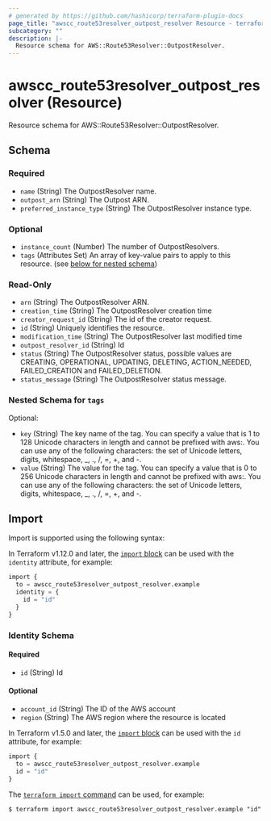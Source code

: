 ```yaml
---
# generated by https://github.com/hashicorp/terraform-plugin-docs
page_title: "awscc_route53resolver_outpost_resolver Resource - terraform-provider-awscc"
subcategory: ""
description: |-
  Resource schema for AWS::Route53Resolver::OutpostResolver.
---
```


# awscc_route53resolver_outpost_resolver (Resource)

Resource schema for AWS::Route53Resolver::OutpostResolver.



<!-- schema generated by tfplugindocs -->
## Schema

### Required

- `name` (String) The OutpostResolver name.
- `outpost_arn` (String) The Outpost ARN.
- `preferred_instance_type` (String) The OutpostResolver instance type.

### Optional

- `instance_count` (Number) The number of OutpostResolvers.
- `tags` (Attributes Set) An array of key-value pairs to apply to this resource. (see [below for nested schema](#nestedatt--tags))

### Read-Only

- `arn` (String) The OutpostResolver ARN.
- `creation_time` (String) The OutpostResolver creation time
- `creator_request_id` (String) The id of the creator request.
- `id` (String) Uniquely identifies the resource.
- `modification_time` (String) The OutpostResolver last modified time
- `outpost_resolver_id` (String) Id
- `status` (String) The OutpostResolver status, possible values are CREATING, OPERATIONAL, UPDATING, DELETING, ACTION_NEEDED, FAILED_CREATION and FAILED_DELETION.
- `status_message` (String) The OutpostResolver status message.

<a id="nestedatt--tags"></a>
### Nested Schema for `tags`

Optional:

- `key` (String) The key name of the tag. You can specify a value that is 1 to 128 Unicode characters in length and cannot be prefixed with aws:. You can use any of the following characters: the set of Unicode letters, digits, whitespace, _, ., /, =, +, and -.
- `value` (String) The value for the tag. You can specify a value that is 0 to 256 Unicode characters in length and cannot be prefixed with aws:. You can use any of the following characters: the set of Unicode letters, digits, whitespace, _, ., /, =, +, and -.

## Import

Import is supported using the following syntax:

In Terraform v1.12.0 and later, the [`import` block](https://developer.hashicorp.com/terraform/language/import) can be used with the `identity` attribute, for example:

```terraform
import {
  to = awscc_route53resolver_outpost_resolver.example
  identity = {
    id = "id"
  }
}
```

<!-- schema generated by tfplugindocs -->
### Identity Schema

#### Required

- `id` (String) Id

#### Optional

- `account_id` (String) The ID of the AWS account
- `region` (String) The AWS region where the resource is located

In Terraform v1.5.0 and later, the [`import` block](https://developer.hashicorp.com/terraform/language/import) can be used with the `id` attribute, for example:

```terraform
import {
  to = awscc_route53resolver_outpost_resolver.example
  id = "id"
}
```

The [`terraform import` command](https://developer.hashicorp.com/terraform/cli/commands/import) can be used, for example:

```shell
$ terraform import awscc_route53resolver_outpost_resolver.example "id"
```
